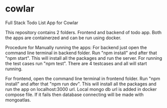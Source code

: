 # cowlar
Full Stack Todo List App for Cowlar

This repository contains 2 folders. Frontend and backend of todo app.
Both the apps are containerzed and can be run using docker.

Procedure for Manually running the apps:
For backend just open the command line terminal in backend folder. Run "npm install" and after that "npm start". This will install all the packages and run the server.
For running the test cases run "npm test". There are 4 testcases and all will start running.

For frontend, open the command line terminal in frontend folder. Run "npm install" and after that "npm run dev". This will install all the packages and run the app on localhost:3000 url.
Local mongo db url is added in docker compose file. If it fails then database connecting will be made with mongoatlas.
